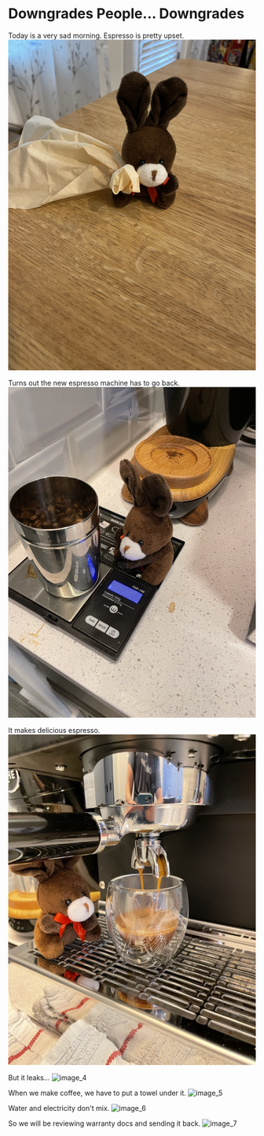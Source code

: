 # Downgrades People... Downgrades

Today is a very sad morning. Espresso is pretty upset.
![image_1](pictures/image_1.jpg)
<div style="page-break-after: always;"></div>

Turns out the new espresso machine has to go back.
![image_2](pictures/image_2.jpg)
<div style="page-break-after: always;"></div>

It makes delicious espresso.
![image_3](pictures/image_3.jpg)
<div style="page-break-after: always;"></div>

But it leaks...
![image_4](pictures/image_4.jpg)
<div style="page-break-after: always;"></div>

When we make coffee, we have to put a towel under it.
![image_5](pictures/image_5.jpg)
<div style="page-break-after: always;"></div>

Water and electricity don't mix.
![image_6](pictures/image_6.jpg)
<div style="page-break-after: always;"></div>

So we will be reviewing warranty docs and sending it back.
![image_7](pictures/image_7.jpg)
<div style="page-break-after: always;"></div>